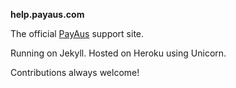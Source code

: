 **help.payaus.com**

The official [PayAus](http://www.payaus.com) support site.

Running on Jekyll. Hosted on Heroku using Unicorn.

Contributions always welcome!